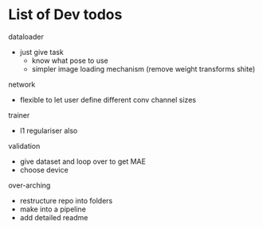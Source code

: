 # List of Dev todos

dataloader
- just give task
  - know what pose to use
  - simpler image loading mechanism (remove weight transforms shite)


network
- flexible to let user define different conv channel sizes


trainer
- l1 regulariser also


validation
- give dataset and loop over to get MAE
- choose device


over-arching
- restructure repo into folders
- make into a pipeline
- add detailed readme
